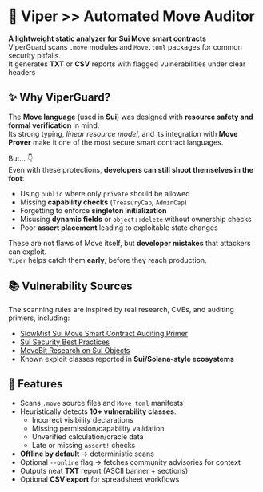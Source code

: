 # 🐍 Viper >> Automated Move Auditor 
**A lightweight static analyzer for Sui Move smart contracts**  
ViperGuard scans `.move` modules and `Move.toml` packages for common security pitfalls.  
It generates **TXT** or **CSV** reports with flagged vulnerabilities under clear headers

## ✨ Why ViperGuard?
The **Move language** (used in **Sui**) was designed with **resource safety and formal verification** in mind.  
Its strong typing, *linear resource model*, and its integration with **Move Prover** make it one of the most secure smart contract languages.

But… 👇  
Even with these protections, **developers can still shoot themselves in the foot**:
- Using `public` where only `private` should be allowed
- Missing **capability checks** (`TreasuryCap`, `AdminCap`)
- Forgetting to enforce **singleton initialization**
- Misusing **dynamic fields** or `object::delete` without ownership checks
- Poor **assert placement** leading to exploitable state changes

These are not flaws of Move itself, but **developer mistakes** that attackers can exploit.  
`Viper` helps catch them **early**, before they reach production.

## 📚 Vulnerability Sources
The scanning rules are inspired by real research, CVEs, and auditing primers, including:
- [SlowMist Sui Move Smart Contract Auditing Primer](https://github.com/slowmist/Sui-MOVE-Smart-Contract-Auditing-Primer)  
- [Sui Security Best Practices](https://sui.io/security)  
- [MoveBit Research on Sui Objects](https://movebit.xyz/blog/post/Sui-Objects-Security-Principles-and-Best-Practices.html)  
- Known exploit classes reported in **Sui/Solana-style ecosystems**  

## 🚀 Features
- Scans `.move` source files and `Move.toml` manifests
- Heuristically detects **10+ vulnerability classes**:
  - Incorrect visibility declarations
  - Missing permission/capability validation
  - Unverified calculation/oracle data
  - Late or missing `assert!` checks
- **Offline by default** → deterministic scans  
- Optional `--online` flag → fetches community advisories for context  
- Outputs neat **TXT** report (ASCII banner + sections)  
- Optional **CSV export** for spreadsheet workflows  

